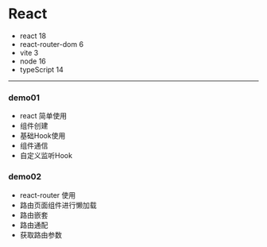 # React

- react 18
- react-router-dom 6
- vite 3
- node 16
- typeScript 14

----
### demo01
- react 简单使用
- 组件创建
- 基础Hook使用
- 组件通信
- 自定义监听Hook

### demo02
- react-router 使用
- 路由页面组件进行懒加载
- 路由嵌套
- 路由通配
- 获取路由参数